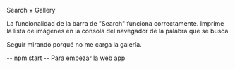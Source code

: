 Search + Gallery

La funcionalidad de la barra de "Search" funciona correctamente. Imprime la lista de imágenes 
en la consola del navegador de la palabra que se busca

Seguir mirando porqué no me carga la galería.

-- npm start  --
Para empezar la web app

